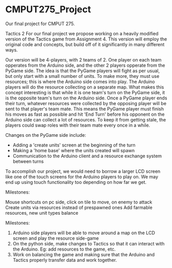 CMPUT275_Project
================

Our final project for CMPUT 275.

Tactics 2
For our final project we propose working on a heavily modified version of the Tactics game from Assignment 4.
This version will employ the original code and concepts, but build off of it significantly in many different ways. 

Our version will be 4-players, with 2 teams of 2. One player on each team opperates from the Arduino side, and the other 2 players opperate from the PyGame side. The idea is that the PyGame players will fight as per usual, but only start with a small number of units. To make more, they must use resources; this is where the Arduino side comes into play. The Arduino players will do the resource collecting on a separate map. What makes this concept interesting is that while it is one team's turn on the PyGame side, it is the opposite team's turn on the Arduino side. Once a PyGame player ends their turn, whatever resources were collected by the opposing player will be sent to that player's team mate. This means the PyGame player must finish his moves as fast as possible and hit 'End Turn' before his opponent on the Arduino side can collect a lot of resources. To keep it from getting stale, the players could swap roles with their team mate every once in a while.

Changes on the PyGame side include:
- Adding a 'create units' screen at the beginning of the turn
- Making a 'home base' where the units created will spawn
- Communication to the Arduino client and a resource exchange system between turns

To accomplish our project, we would need to borrow a larger LCD screen like one of the touch screens for the Arduino players to play on. We may end up using touch functionality too depending on how far we get.


Milestones:

Mouse shortcuts on pc side, click on tile to move, on enemy to attack
Create units via resources instead of prespawned ones
Add farmable resources, new unit types
balance

Milestones:

1. Arduino side players will be able to move around a map on the LCD screen and play the resource side-game
2. On the python side, make changes to Tactics so that it can interact with the Arduino. Eg: add resources to the game, etc.
3. Work on balancing the game and making sure that the Arduino and Tactics properly transfer data and work together.
